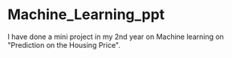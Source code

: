 # Machine_Learning_ppt
I have done a mini project in my 2nd year on Machine learning on "Prediction on the Housing Price".
